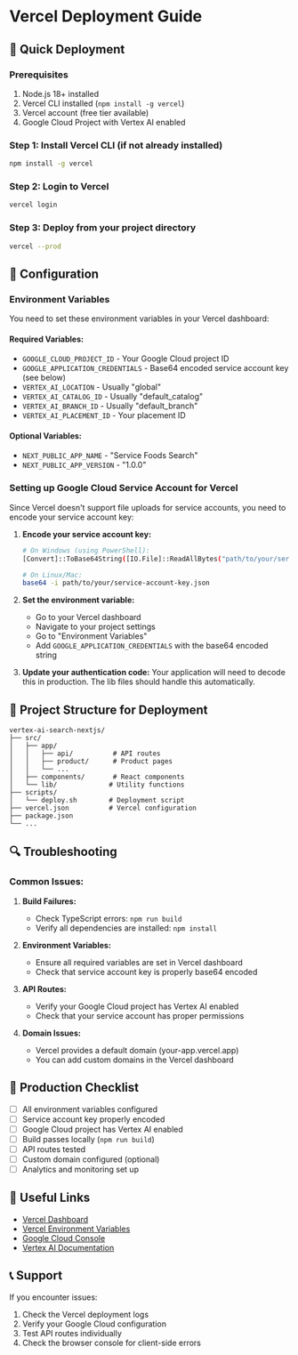 # Vercel Deployment Guide

## 🚀 Quick Deployment

### Prerequisites
1. Node.js 18+ installed
2. Vercel CLI installed (`npm install -g vercel`)
3. Vercel account (free tier available)
4. Google Cloud Project with Vertex AI enabled

### Step 1: Install Vercel CLI (if not already installed)
```bash
npm install -g vercel
```

### Step 2: Login to Vercel
```bash
vercel login
```

### Step 3: Deploy from your project directory
```bash
vercel --prod
```

## 🔧 Configuration

### Environment Variables
You need to set these environment variables in your Vercel dashboard:

#### Required Variables:
- `GOOGLE_CLOUD_PROJECT_ID` - Your Google Cloud project ID
- `GOOGLE_APPLICATION_CREDENTIALS` - Base64 encoded service account key (see below)
- `VERTEX_AI_LOCATION` - Usually "global"
- `VERTEX_AI_CATALOG_ID` - Usually "default_catalog"
- `VERTEX_AI_BRANCH_ID` - Usually "default_branch"
- `VERTEX_AI_PLACEMENT_ID` - Your placement ID

#### Optional Variables:
- `NEXT_PUBLIC_APP_NAME` - "Service Foods Search"
- `NEXT_PUBLIC_APP_VERSION` - "1.0.0"

### Setting up Google Cloud Service Account for Vercel

Since Vercel doesn't support file uploads for service accounts, you need to encode your service account key:

1. **Encode your service account key:**
   ```bash
   # On Windows (using PowerShell):
   [Convert]::ToBase64String([IO.File]::ReadAllBytes("path/to/your/service-account-key.json"))
   
   # On Linux/Mac:
   base64 -i path/to/your/service-account-key.json
   ```

2. **Set the environment variable:**
   - Go to your Vercel dashboard
   - Navigate to your project settings
   - Go to "Environment Variables"
   - Add `GOOGLE_APPLICATION_CREDENTIALS` with the base64 encoded string

3. **Update your authentication code:**
   Your application will need to decode this in production. The lib files should handle this automatically.

## 📂 Project Structure for Deployment

```
vertex-ai-search-nextjs/
├── src/
│   ├── app/
│   │   ├── api/          # API routes
│   │   ├── product/      # Product pages
│   │   └── ...
│   ├── components/       # React components
│   └── lib/             # Utility functions
├── scripts/
│   └── deploy.sh        # Deployment script
├── vercel.json          # Vercel configuration
├── package.json
└── ...
```

## 🔍 Troubleshooting

### Common Issues:

1. **Build Failures:**
   - Check TypeScript errors: `npm run build`
   - Verify all dependencies are installed: `npm install`

2. **Environment Variables:**
   - Ensure all required variables are set in Vercel dashboard
   - Check that service account key is properly base64 encoded

3. **API Routes:**
   - Verify your Google Cloud project has Vertex AI enabled
   - Check that your service account has proper permissions

4. **Domain Issues:**
   - Vercel provides a default domain (your-app.vercel.app)
   - You can add custom domains in the Vercel dashboard

## 🎯 Production Checklist

- [ ] All environment variables configured
- [ ] Service account key properly encoded
- [ ] Google Cloud project has Vertex AI enabled
- [ ] Build passes locally (`npm run build`)
- [ ] API routes tested
- [ ] Custom domain configured (optional)
- [ ] Analytics and monitoring set up

## 🔗 Useful Links

- [Vercel Dashboard](https://vercel.com/dashboard)
- [Vercel Environment Variables](https://vercel.com/docs/concepts/projects/environment-variables)
- [Google Cloud Console](https://console.cloud.google.com/)
- [Vertex AI Documentation](https://cloud.google.com/vertex-ai/docs)

## 📞 Support

If you encounter issues:
1. Check the Vercel deployment logs
2. Verify your Google Cloud configuration
3. Test API routes individually
4. Check the browser console for client-side errors
